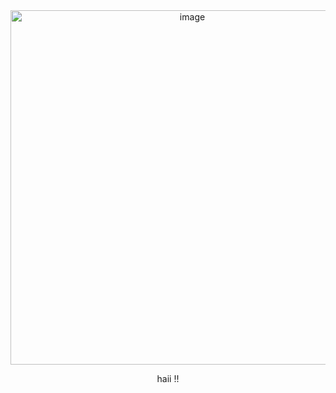<div align="center">
<img width="566" height="567" alt="image" src="https://github.com/user-attachments/assets/b8499d89-aa80-4c0e-b438-89be5a79c039" />
<p align="center">
haii !! 
